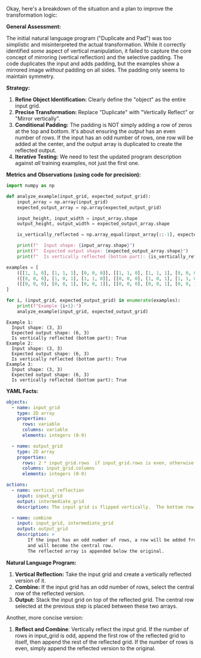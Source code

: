 Okay, here's a breakdown of the situation and a plan to improve the transformation logic:

**General Assessment:**

The initial natural language program ("Duplicate and Pad") was too simplistic and misinterpreted the actual transformation. While it correctly identified *some* aspect of vertical manipulation, it failed to capture the core concept of mirroring (vertical reflection) and the selective padding. The code duplicates the input and adds padding, but the examples show a mirrored image *without* padding on all sides. The padding only seems to maintain symmetry.

**Strategy:**

1.  **Refine Object Identification:** Clearly define the "object" as the entire input grid.
2.  **Precise Transformation:** Replace "Duplicate" with "Vertically Reflect" or "Mirror vertically".
3.  **Conditional Padding:** The padding is NOT simply adding a row of zeros at the top and bottom. It's about ensuring the *output* has an even number of rows. If the input has an odd number of rows, one row will be added at the center, and the output array is duplicated to create the reflected output.
4.  **Iterative Testing:** We need to test the updated program description against *all* training examples, not just the first one.

**Metrics and Observations (using code for precision):**


``` python
import numpy as np

def analyze_example(input_grid, expected_output_grid):
    input_array = np.array(input_grid)
    expected_output_array = np.array(expected_output_grid)

    input_height, input_width = input_array.shape
    output_height, output_width = expected_output_array.shape

    is_vertically_reflected = np.array_equal(input_array[::-1], expected_output_array[output_height - input_height:])

    print(f"  Input shape: {input_array.shape}")
    print(f"  Expected output shape: {expected_output_array.shape}")
    print(f"  Is vertically reflected (bottom part): {is_vertically_reflected}")

examples = [
    ([[1, 1, 0], [1, 1, 1], [0, 0, 0]], [[1, 1, 0], [1, 1, 1], [0, 0, 0], [0, 0, 0], [1, 1, 1], [1, 1, 0]]),
    ([[0, 0, 0], [1, 0, 1], [1, 1, 0]], [[0, 0, 0], [1, 0, 1], [1, 1, 0], [1, 1, 0], [1, 0, 1], [0, 0, 0]]),
    ([[0, 0, 0], [0, 0, 1], [0, 0, 1]], [[0, 0, 0], [0, 0, 1], [0, 0, 1], [0, 0, 1], [0, 0, 1], [0, 0, 0]]),
]

for i, (input_grid, expected_output_grid) in enumerate(examples):
    print(f"Example {i+1}:")
    analyze_example(input_grid, expected_output_grid)


```
```
Example 1:
  Input shape: (3, 3)
  Expected output shape: (6, 3)
  Is vertically reflected (bottom part): True
Example 2:
  Input shape: (3, 3)
  Expected output shape: (6, 3)
  Is vertically reflected (bottom part): True
Example 3:
  Input shape: (3, 3)
  Expected output shape: (6, 3)
  Is vertically reflected (bottom part): True

```
**YAML Facts:**


```yaml
objects:
  - name: input_grid
    type: 2D array
    properties:
      rows: variable
      columns: variable
      elements: integers (0-9)

  - name: output_grid
    type: 2D array
    properties:
      rows: 2 * input_grid.rows  if input_grid.rows is even, otherwise 2 * input_grid.rows
      columns: input_grid.columns
      elements: integers (0-9)

actions:
  - name: vertical_reflection
    input: input_grid
    output: intermediate_grid
    description: The input grid is flipped vertically.  The bottom row becomes the top, the second-to-last becomes the second, and so on.

  - name: combine
    input: input_grid, intermediate_grid
    output: output_grid
    description: >
        If the input has an odd number of rows, a row will be added from the reflected version, 
        and will become the central row.
        The reflected array is appended below the original.
```


**Natural Language Program:**

1.  **Vertical Reflection:** Take the input grid and create a vertically reflected version of it.
2.  **Combine:** If the input grid has an odd number of rows, select the central row of the reflected version.
3.  **Output:** Stack the input grid on top of the reflected grid. The central row selected at the previous step is placed between these two arrays.

Another, more concise version:

1.  **Reflect and Combine**: Vertically reflect the input grid. If the number of rows in input_grid is odd, append the first row of the reflected grid to itself, then append the rest of the reflected grid. If the number of rows is even, simply append the reflected version to the original.
